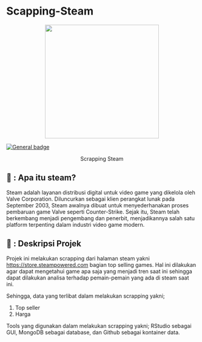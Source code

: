 # Scapping-Steam

<p align="center">
  <img width="300" height="300" src="C:/Users/ASUS/downloads.png">
</p>

 [![General badge](https://img.shields.io/badge/Scrapping-passing-<COLOR>.svg)](https://shields.io/)

<div align="center">
Scrapping Steam
</div>

## 🚂 : Apa itu steam?
Steam adalah layanan distribusi digital untuk video game yang dikelola oleh Valve Corporation. Diluncurkan sebagai klien perangkat lunak pada September 2003, Steam awalnya dibuat untuk menyederhanakan proses pembaruan game Valve seperti Counter-Strike. Sejak itu, Steam telah berkembang menjadi  pengembang dan penerbit, menjadikannya salah satu platform terpenting dalam industri video game modern.


## 📘 : Deskripsi Projek
Projek ini melakukan scrapping dari halaman steam yakni https://store.steampowered.com bagian top selling games. Hal ini dilakukan agar dapat mengetahui game apa saja yang menjadi tren saat ini sehingga dapat dilakukan analisa terhadap pemain-pemain yang ada di steam saat ini.

Sehingga, data yang terlibat dalam melakukan scrapping yakni;
1. Top seller
2. Harga

Tools yang digunakan dalam melakukan scrapping yakni; RStudio sebagai GUI, MongoDB sebagai database, dan Github sebagai kontainer data.



